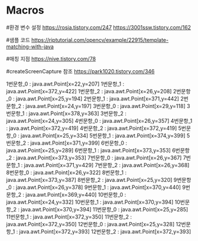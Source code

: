 # Macros


#환경 변수 설정
https://rosia.tistory.com/247
https://3001ssw.tistory.com/162

#샘플 코드
https://riptutorial.com/opencv/example/22915/template-matching-with-java


#매칭 지점
https://nive.tistory.com/78

#createScreenCapture 참조
https://park1020.tistory.com/346


1번문항_0 : java.awt.Point[x=22,y=207]
1번문항_1 : java.awt.Point[x=372,y=422]
1번문항_2 : java.awt.Point[x=26,y=208]
2번문항_0 : java.awt.Point[x=25,y=194]
2번문항_1 : java.awt.Point[x=371,y=442]
2번문항_2 : java.awt.Point[x=24,y=197]
3번문항_0 : java.awt.Point[x=29,y=118]
3번문항_1 : java.awt.Point[x=378,y=363]
3번문항_2 : java.awt.Point[x=24,y=305]
4번문항_0 : java.awt.Point[x=26,y=357]
4번문항_1 : java.awt.Point[x=372,y=419]
4번문항_2 : java.awt.Point[x=372,y=419]
5번문항_0 : java.awt.Point[x=25,y=334]
5번문항_1 : java.awt.Point[x=374,y=399]
5번문항_2 : java.awt.Point[x=371,y=399]
6번문항_0 : java.awt.Point[x=25,y=289]
6번문항_1 : java.awt.Point[x=373,y=353]
6번문항_2 : java.awt.Point[x=373,y=353]
7번문항_0 : java.awt.Point[x=26,y=367]
7번문항_1 : java.awt.Point[x=371,y=429]
7번문항_2 : java.awt.Point[x=26,y=368]
8번문항_0 : java.awt.Point[x=26,y=322]
8번문항_1 : java.awt.Point[x=373,y=387]
8번문항_2 : java.awt.Point[x=25,y=320]
9번문항_0 : java.awt.Point[x=26,y=378]
9번문항_1 : java.awt.Point[x=370,y=440]
9번문항_2 : java.awt.Point[x=369,y=440]
10번문항_0 : java.awt.Point[x=24,y=332]
10번문항_1 : java.awt.Point[x=370,y=394]
10번문항_2 : java.awt.Point[x=370,y=394]
11번문항_0 : java.awt.Point[x=25,y=285]
11번문항_1 : java.awt.Point[x=372,y=350]
11번문항_2 : java.awt.Point[x=372,y=350]
12번문항_0 : java.awt.Point[x=25,y=328]
12번문항_1 : java.awt.Point[x=372,y=393]
12번문항_2 : java.awt.Point[x=372,y=393]
